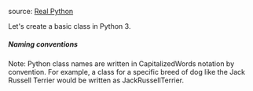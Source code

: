 source: [Real Python](https://realpython.com/python3-object-oriented-programming/)

Let's create a basic class in Python 3.

##### Naming conventions

Note: Python class names are written in CapitalizedWords notation by convention. For example, a class for a specific breed of dog like the Jack Russell Terrier would be written as JackRussellTerrier.
